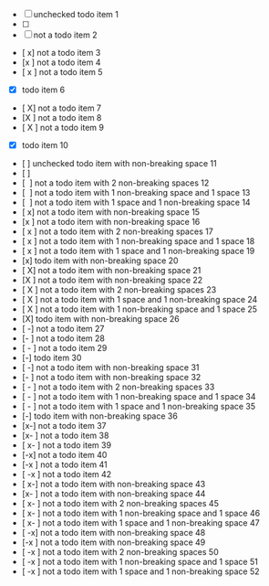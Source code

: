 -   [ ] unchecked todo item 1
- [ ]
- [  ] not a todo item 2
- [ x] not a todo item 3
- [x ] not a todo item 4
- [ x ] not a todo item 5
-   [x] todo item 6
- [ X] not a todo item 7
- [X ] not a todo item 8
- [ X ] not a todo item 9
-   [X] todo item 10
-   [ ] unchecked todo item with non-breaking space 11
- [ ]
- [  ] not a todo item with 2 non-breaking spaces 12
- [  ] not a todo item with 1 non-breaking space and 1 space 13
- [  ] not a todo item with 1 space and 1 non-breaking space 14
- [ x] not a todo item with non-breaking space 15
- [x ] not a todo item with non-breaking space 16
- [ x ] not a todo item with 2 non-breaking spaces 17
- [ x ] not a todo item with 1 non-breaking space and 1 space 18
- [ x ] not a todo item with 1 space and 1 non-breaking space 19
-   [x] todo item with non-breaking space 20
- [ X] not a todo item with non-breaking space 21
- [X ] not a todo item with non-breaking space 22
- [ X ] not a todo item with 2 non-breaking spaces 23
- [ X ] not a todo item with 1 space and 1 non-breaking space 24
- [ X ] not a todo item with 1 non-breaking space and 1 space 25
-   [X] todo item with non-breaking space 26
- [ -] not a todo item 27
- [- ] not a todo item 28
- [ - ] not a todo item 29
-   [-] todo item 30
- [ -] not a todo item with non-breaking space 31
- [- ] not a todo item with non-breaking space 32
- [ - ] not a todo item with 2 non-breaking spaces 33
- [ - ] not a todo item with 1 non-breaking space and 1 space 34
- [ - ] not a todo item with 1 space and 1 non-breaking space 35
-   [-] todo item with non-breaking space 36
- [x-] not a todo item 37
- [x- ] not a todo item 38
- [ x- ] not a todo item 39
- [-x] not a todo item 40
- [-x ] not a todo item 41
- [ -x ] not a todo item 42
- [ x-] not a todo item with non-breaking space 43
- [x- ] not a todo item with non-breaking space 44
- [ x- ] not a todo item with 2 non-breaking spaces 45
- [ x- ] not a todo item with 1 non-breaking space and 1 space 46
- [ x- ] not a todo item with 1 space and 1 non-breaking space 47
- [ -x] not a todo item with non-breaking space 48
- [-x ] not a todo item with non-breaking space 49
- [ -x ] not a todo item with 2 non-breaking spaces 50
- [ -x ] not a todo item with 1 non-breaking space and 1 space 51
- [ -x ] not a todo item with 1 space and 1 non-breaking space 52
